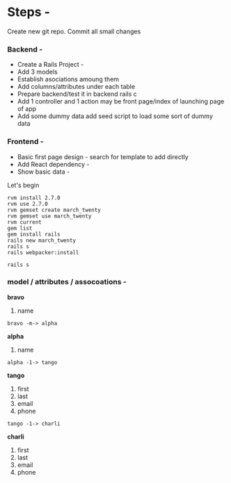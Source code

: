 
# Steps - 
Create new git repo. 
Commit all small changes

### Backend -
- Create a Rails Project - 
- Add 3 models
- Establish asociations amoung them
- Add columns/attributes under each table
- Prepare backend/test it in backend rails c
- Add 1 controller and 1 action may be front page/index of launching page of app
- Add some dummy data add seed script to load some sort of dummy data	
### Frontend -
- Basic first page design - search for template to add directly
- Add React dependency -
- Show basic data	-

Let's begin 
```
rvm install 2.7.0
rvm use 2.7.0
rvm gemset create march_twenty
rvm gemset use march_twenty
rvm current
gem list
gem install rails 
rails new march_twenty
rails s
rails webpacker:install

rails s
```


### model / attributes / assocoations -
**bravo**
1. name

`bravo -m-> alpha` 

**alpha**
1. 	name

`alpha -1-> tango`

**tango**
1. 	first
2. 	last
3. 	email
4. 	phone

`tango -1-> charli`

**charli**
1. 	first
2. 	last
3. 	email
4. 	phone
